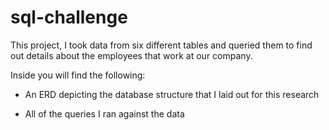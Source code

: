 # sql-challenge

This project, I took data from six different tables and queried them to find out details about the employees that work at our company.

Inside you will find the following:

- An ERD depicting the database structure that I laid out for this research

- All of the queries I ran against the data
